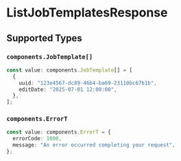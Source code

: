 # ListJobTemplatesResponse


## Supported Types

### `components.JobTemplate[]`

```typescript
const value: components.JobTemplate[] = [
  {
    uuid: "123e4567-dc89-46b4-ba69-23110bc67b1b",
    editDate: "2025-07-01 12:00:00",
  },
];
```

### `components.ErrorT`

```typescript
const value: components.ErrorT = {
  errorCode: 1000,
  message: "An error occurred completing your request",
};
```

